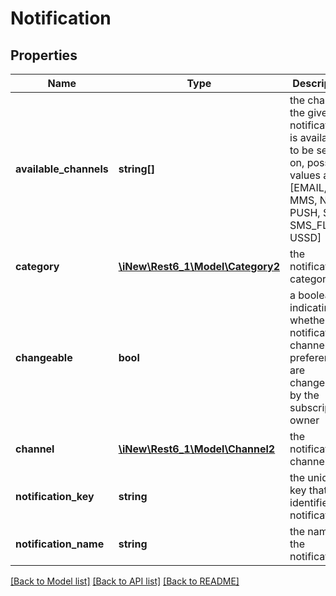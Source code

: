 # Notification

## Properties
Name | Type | Description | Notes
------------ | ------------- | ------------- | -------------
**available_channels** | **string[]** | the channels the given notification is available to be send on, possible values are [EMAIL, MMS, NONE, PUSH, SMS, SMS_FLASH, USSD] | 
**category** | [**\iNew\Rest6_1\Model\Category2**](Category2.md) | the notification category | 
**changeable** | **bool** | a boolean indicating whether the notification channel preferences are changeable by the subscription owner | 
**channel** | [**\iNew\Rest6_1\Model\Channel2**](Channel2.md) | the notification channel | 
**notification_key** | **string** | the unique key that identifies the notification | 
**notification_name** | **string** | the name of the notification | 

[[Back to Model list]](../README.md#documentation-for-models) [[Back to API list]](../README.md#documentation-for-api-endpoints) [[Back to README]](../README.md)


